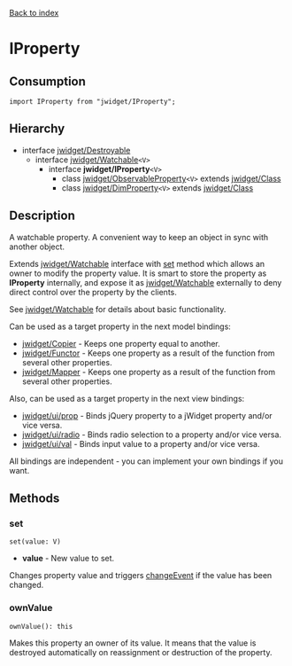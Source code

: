 [Back to index](../README.md)

# IProperty

## Consumption

	import IProperty from "jwidget/IProperty";

## Hierarchy

* interface [jwidget/Destroyable](Destroyable.md)
	* interface [jwidget/Watchable](Watchable.md)`<V>`
		* interface **jwidget/IProperty**`<V>`
			* class [jwidget/ObservableProperty](ObservableProperty.md)`<V>` extends [jwidget/Class](Class.md)
			* class [jwidget/DimProperty](DimProperty.md)`<V>` extends [jwidget/Class](Class.md)

## Description

A watchable property. A convenient way to keep an object in sync with another object.

Extends [jwidget/Watchable](Watchable.md) interface with [set](#set) method which allows an owner to modify the property value. It is smart to store the property as **IProperty** internally, and expose it as [jwidget/Watchable](Watchable.md) externally to deny direct control over the property by the clients.

See [jwidget/Watchable](Watchable.md) for details about basic functionality.

Can be used as a target property in the next model bindings:

- [jwidget/Copier](Copier.md) - Keeps one property equal to another.
- [jwidget/Functor](Functor.md) - Keeps one property as a result of the function from several other properties.
- [jwidget/Mapper](Mapper.md) - Keeps one property as a result of the function from several other properties.

Also, can be used as a target property in the next view bindings:

- [jwidget/ui/prop](ui/prop.md) - Binds jQuery property to a jWidget property and/or vice versa.
- [jwidget/ui/radio](ui/radio.md) - Binds radio selection to a property and/or vice versa.
- [jwidget/ui/val](ui/val.md) - Binds input value to a property and/or vice versa.

All bindings are independent - you can implement your own bindings if you want.

## Methods

### set

	set(value: V)

* **value** - New value to set.

Changes property value and triggers [changeEvent](Watchable.md#changeevent) if the value has been changed.

### ownValue

	ownValue(): this

Makes this property an owner of its value. It means that the value is destroyed automatically on reassignment or destruction of the property.

